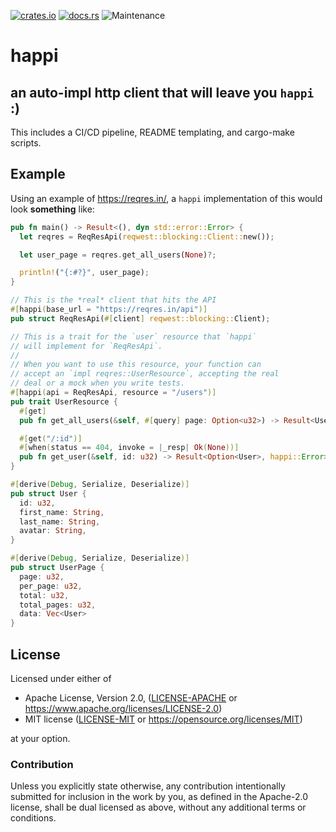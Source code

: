 [![crates.io](https://img.shields.io/crates/v/happi.svg)](https://crates.io/crates/happi)
[![docs.rs](https://docs.rs/happi/badge.svg)](https://docs.rs/happi/latest)
![Maintenance](https://img.shields.io/badge/maintenance-activly--developed-brightgreen.svg)

# happi

## an auto-impl http client that will leave you `happi` :)

This includes a CI/CD pipeline, README templating, and cargo-make scripts.

## Example
Using an example of <https://reqres.in/>, a `happi` implementation of this would look **something** like:

```rust
pub fn main() -> Result<(), dyn std::error::Error> {
  let reqres = ReqResApi(reqwest::blocking::Client::new());

  let user_page = reqres.get_all_users(None)?;

  println!("{:#?}", user_page);
}

// This is the *real* client that hits the API
#[happi(base_url = "https://reqres.in/api")]
pub struct ReqResApi(#[client] reqwest::blocking::Client);

// This is a trait for the `user` resource that `happi`
// will implement for `ReqResApi`.
//
// When you want to use this resource, your function can
// accept an `impl reqres::UserResource`, accepting the real
// deal or a mock when you write tests.
#[happi(api = ReqResApi, resource = "/users")]
pub trait UserResource {
  #[get]
  pub fn get_all_users(&self, #[query] page: Option<u32>) -> Result<UserPage, happi::Error>

  #[get("/:id")]
  #[when(status == 404, invoke = |_resp| Ok(None))]
  pub fn get_user(&self, id: u32) -> Result<Option<User>, happi::Error>
}

#[derive(Debug, Serialize, Deserialize)]
pub struct User {
  id: u32,
  first_name: String,
  last_name: String,
  avatar: String,
}

#[derive(Debug, Serialize, Deserialize)]
pub struct UserPage {
  page: u32,
  per_page: u32,
  total: u32,
  total_pages: u32,
  data: Vec<User>
}
```

## License

Licensed under either of

* Apache License, Version 2.0, ([LICENSE-APACHE](LICENSE-APACHE) or https://www.apache.org/licenses/LICENSE-2.0)
* MIT license ([LICENSE-MIT](LICENSE-MIT) or https://opensource.org/licenses/MIT)

at your option.

### Contribution

Unless you explicitly state otherwise, any contribution intentionally
submitted for inclusion in the work by you, as defined in the Apache-2.0
license, shall be dual licensed as above, without any additional terms or
conditions.
